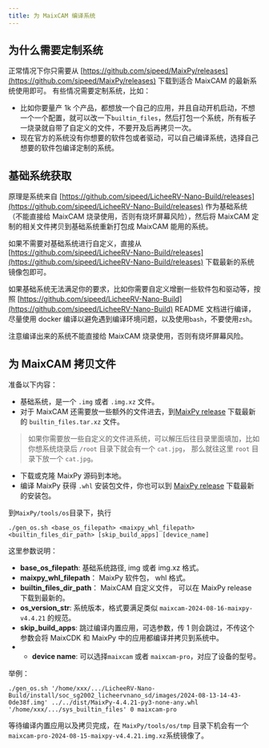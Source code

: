 ```yaml
---
title: 为 MaixCAM 编译系统
---
```


## 为什么需要定制系统

正常情况下你只需要从 [https://github.com/sipeed/MaixPy/releases](https://github.com/sipeed/MaixPy/releases) 下载到适合 MaixCAM 的最新系统使用即可。
有些情况需要定制系统，比如：
* 比如你要量产 1k 个产品，都想放一个自己的应用，并且自动开机启动，不想一个一个配置，就可以改一下`builtin_files`，然后打包一个系统，所有板子一烧录就自带了自定义的文件，不要开及后再拷贝一次。
* 现在官方的系统没有你想要的软件包或者驱动，可以自己编译系统，选择自己想要的软件包编译定制的系统。

## 基础系统获取

原理是系统来自 [https://github.com/sipeed/LicheeRV-Nano-Build/releases](https://github.com/sipeed/LicheeRV-Nano-Build/releases) 作为基础系统（不能直接给 MaixCAM 烧录使用，否则有烧坏屏幕风险），然后将 MaixCAM 定制的相关文件拷贝到基础系统重新打包成 MaixCAM 能用的系统。

如果不需要对基础系统进行自定义，直接从 [https://github.com/sipeed/LicheeRV-Nano-Build/releases](https://github.com/sipeed/LicheeRV-Nano-Build/releases) 下载最新的系统镜像包即可。

如果基础系统无法满足你的要求，比如你需要自定义增删一些软件包和驱动等，按照 [https://github.com/sipeed/LicheeRV-Nano-Build](https://github.com/sipeed/LicheeRV-Nano-Build) README 文档进行编译， 尽量使用 docker 编译以避免遇到编译环境问题，以及使用`bash`，不要使用`zsh`。

注意编译出来的系统不能直接给 MaixCAM 烧录使用，否则有烧坏屏幕风险。


## 为 MaixCAM 拷贝文件

准备以下内容：
* 基础系统，是一个 `.img` 或者 `.img.xz` 文件。
* 对于 MaixCAM 还需要放一些额外的文件进去，到[MaixPy release](https://github.com/sipeed/MaixPy/releases) 下载最新的 `builtin_files.tar.xz` 文件。
> 如果你需要放一些自定义的文件进系统，可以解压后往目录里面填加，比如你想系统烧录后 `/root` 目录下就会有一个 `cat.jpg`， 那么就往这里 `root` 目录下放一个 `cat.jpg`。
* 下载或克隆 MaixPy 源码到本地。
* 编译 MaixPy 获得 `.whl` 安装包文件，你也可以到 [MaixPy release](https://github.com/sipeed/MaixPy/releases) 下载最新的安装包。

到`MaixPy/tools/os`目录下，执行
```shell
./gen_os.sh <base_os_filepath> <maixpy_whl_filepath> <builtin_files_dir_path> [skip_build_apps] [device_name]
```
这里参数说明：
* **base_os_filepath**: 基础系统路径, img 或者 img.xz 格式。
* **maixpy_whl_filepath**： MaixPy 软件包， whl 格式。
* **builtin_files_dir_path**： MaixCAM 自定义文件， 可以在 MaixPy release 下载到最新的。
* **os_version_str**: 系统版本，格式要满足类似 `maixcam-2024-08-16-maixpy-v4.4.21` 的规范。
* **skip_build_apps**: 跳过编译内置应用，可选参数，传 1 则会跳过，不传这个参数会将 MaixCDK 和 MaixPy 中的应用都编译并拷贝到系统中。
* * **device name**: 可以选择`maixcam` 或者 `maixcam-pro`，对应了设备的型号。

举例：
```shell
./gen_os.sh '/home/xxx/.../LicheeRV-Nano-Build/install/soc_sg2002_licheervnano_sd/images/2024-08-13-14-43-0de38f.img' ../../dist/MaixPy-4.4.21-py3-none-any.whl '/home/xxx/.../sys_builtin_files' 0 maixcam-pro
```

等待编译内置应用以及拷贝完成，在 `MaixPy/tools/os/tmp` 目录下机会有一个`maixcam-pro-2024-08-15-maixpy-v4.4.21.img.xz`系统镜像了。

